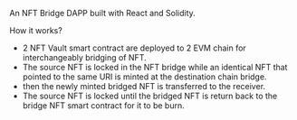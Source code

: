 An NFT Bridge DAPP built with React and Solidity. 

How it works?
- 2 NFT Vault smart contract are deployed to 2 EVM chain for interchangeably bridging of NFT. 
- The source NFT is locked in the NFT bridge while an identical NFT that pointed to the same URI is minted at the destination chain bridge.
- then the newly minted bridged NFT is transferred to the receiver.
- The source NFT is locked until the bridged NFT is return back to the bridge NFT smart contract for it to be burn. 
